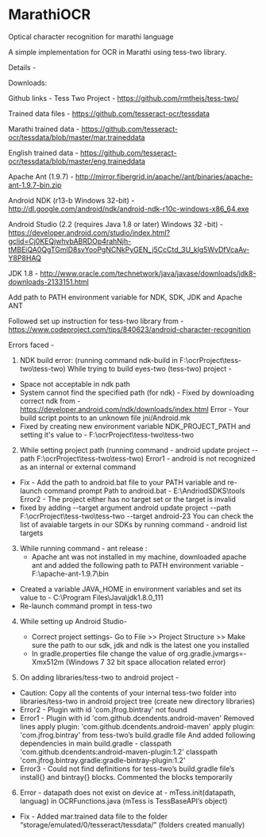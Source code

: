 # MarathiOCR
Optical character recognition for marathi language

A simple implementation for OCR in Marathi using tess-two library.

Details -

Downloads: 

Github links -
Tess Two Project - https://github.com/rmtheis/tess-two/

Trained data files - https://github.com/tesseract-ocr/tessdata

Marathi trained data - https://github.com/tesseract-ocr/tessdata/blob/master/mar.traineddata

English trained data - https://github.com/tesseract-ocr/tessdata/blob/master/eng.traineddata

Apache Ant (1.9.7) - http://mirror.fibergrid.in/apache//ant/binaries/apache-ant-1.9.7-bin.zip 

Android NDK (r13-b Windows 32-bit) - http://dl.google.com/android/ndk/android-ndk-r10c-windows-x86_64.exe

Android Studio (2.2 (requires Java 1.8 or later) Windows 32 -bit) - https://developer.android.com/studio/index.html?gclid=Cj0KEQjwhvbABRDOp4rahNjh-tMBEiQA0QgTGmlD8svYooPgNCNkPyGEN_j5CcCtd_3U_klg5WvDfVcaAv-Y8P8HAQ 

JDK 1.8 - http://www.oracle.com/technetwork/java/javase/downloads/jdk8-downloads-2133151.html



Add path to PATH environment variable for NDK,  SDK, JDK and Apache ANT


Followed set up instruction for tess-two library from - https://www.codeproject.com/tips/840623/android-character-recognition


Errors faced - 

1. NDK build error: (running command ndk-build in F:\ocrProject\tess-two\tess-two)
While trying to build eyes-two (tess-two) project -   
- Space not acceptable in ndk path
- System cannot find the specified path (for ndk) - Fixed by downloading correct ndk from - https://developer.android.com/ndk/downloads/index.html 
Error - Your build script points to an unknown file jni/Android.mk
- Fixed by creating new environment variable NDK_PROJECT_PATH and setting it's value to - F:\ocrProject\tess-two\tess-two

2. While setting project path (running command - android update project --path F:\ocrProject\tess-two\tess-two)
Error1 - android is not recognized as an internal or external command
 - Fix - Add the path to android.bat file to your PATH variable and re-launch command prompt
           Path to android.bat - E:\AndriodSDKS\tools
Error2 - The project either has no target set or the target is invalid
 - fixed by adding --target argument
   android update project --path F:\ocrProject\tess-two\tess-two --target android-23
   You can check the list of avaiable targets in our SDKs by running command - android list targets

3. While running command - ant release :
    -  Apache ant was not installed in my machine, downloaded apache ant and added the following path to PATH environment variable - F:\apache-ant-1.9.7\bin
- Created a variable JAVA_HOME in environment variables and set its value to - C:\Program Files\Java\jdk1.8.0_111
- Re-launch command prompt in tess-two

4. While setting up Android Studio- 
     - Correct project settings- Go to File >> Project Structure >> Make sure the path to our sdk, jdk and ndk is the latest one you installed
   - In gradle.properties file change the value of org.gradle.jvmargs=-Xmx512m 
    (Windows 7 32 bit space allocation related error)

5. On adding libraries/tess-two to android project -
 - Caution: Copy all the contents of your internal tess-two folder into libraries/tess-two in android project tree (create new directory libraries)
- Error2 - Plugin with id 'com.jfrog.bintray' not found 
- Error1 - Plugin with id 'com.github.dcendents.android-maven'
 Removed lines
   apply plugin: 'com.github.dcendents.android-maven'
 apply plugin: 'com.jfrog.bintray' from tess-two’s build.gradle file
And added following dependencies in main build.gradle - 
classpath 'com.github.dcendents:android-maven-plugin:1.2'
classpath 'com.jfrog.bintray.gradle:gradle-bintray-plugin:1.2'
- Error3 -  Could not find definitions for tess-two’s build.gradle file’s install{} and bintray{} blocks. Commented the blocks temporarily

6. Error - datapath does not exist on device at - mTess.init(datapath, languag) in OCRFunctions.java (mTess is TessBaseAPI’s object)
- Fix - Added mar.trained data file to the folder “storage/emulated/0/tesseract/tessdata/” (folders created manually)
